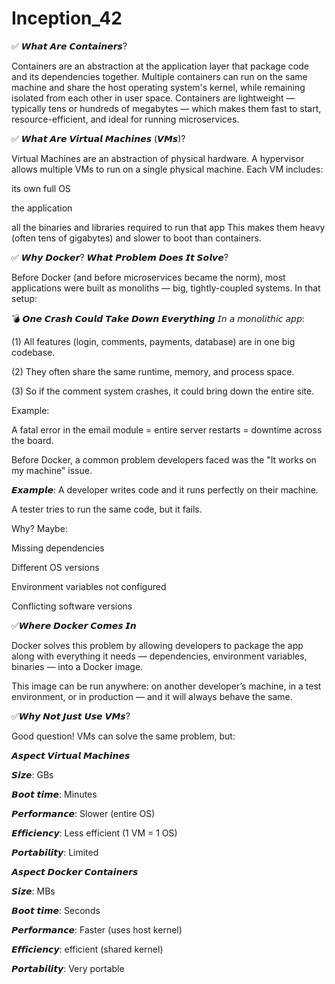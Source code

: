 # Inception_42


✅ 𝙒𝙝𝙖𝙩 𝘼𝙧𝙚 𝘾𝙤𝙣𝙩𝙖𝙞𝙣𝙚𝙧𝙨?




Containers are an abstraction at the application layer that package code and its dependencies together.
Multiple containers can run on the same machine and share the host operating system's kernel, while remaining isolated from each other in user space.
Containers are lightweight — typically tens or hundreds of megabytes — which makes them fast to start, resource-efficient, and ideal for running microservices.



✅ 𝙒𝙝𝙖𝙩 𝘼𝙧𝙚 𝙑𝙞𝙧𝙩𝙪𝙖𝙡 𝙈𝙖𝙘𝙝𝙞𝙣𝙚𝙨 (𝙑𝙈𝙨)?




Virtual Machines are an abstraction of physical hardware.
A hypervisor allows multiple VMs to run on a single physical machine.
Each VM includes:

its own full OS

the application

all the binaries and libraries required to run that app
This makes them heavy (often tens of gigabytes) and slower to boot than containers.




✅ 𝙒𝙝𝙮 𝘿𝙤𝙘𝙠𝙚𝙧? 𝙒𝙝𝙖𝙩 𝙋𝙧𝙤𝙗𝙡𝙚𝙢 𝘿𝙤𝙚𝙨 𝙄𝙩 𝙎𝙤𝙡𝙫𝙚?




Before Docker (and before microservices became the norm), most applications were built as monoliths — big, tightly-coupled systems. In that setup:




💣 𝙊𝙣𝙚 𝘾𝙧𝙖𝙨𝙝 𝘾𝙤𝙪𝙡𝙙 𝙏𝙖𝙠𝙚 𝘿𝙤𝙬𝙣 𝙀𝙫𝙚𝙧𝙮𝙩𝙝𝙞𝙣𝙜
   𝘐𝘯 𝘢 𝘮𝘰𝘯𝘰𝘭𝘪𝘵𝘩𝘪𝘤 𝘢𝘱𝘱:

(1) All features (login, comments, payments, database) are in one big codebase.

(2) They often share the same runtime, memory, and process space.

(3) So if the comment system crashes, it could bring down the entire site.

Example:

A fatal error in the email module = entire server restarts = downtime across the board.


Before Docker, a common problem developers faced was the "It works on my machine" issue.



𝙀𝙭𝙖𝙢𝙥𝙡𝙚:
A developer writes code and it runs perfectly on their machine.

A tester tries to run the same code, but it fails.

Why? Maybe:

Missing dependencies

Different OS versions

Environment variables not configured

Conflicting software versions





✅𝙒𝙝𝙚𝙧𝙚 𝘿𝙤𝙘𝙠𝙚𝙧 𝘾𝙤𝙢𝙚𝙨 𝙄𝙣

Docker solves this problem by allowing developers to package the app along with everything it needs — dependencies, environment variables, binaries — into a Docker image.

This image can be run anywhere: on another developer’s machine, in a test environment, or in production — and it will always behave the same.







✅𝙒𝙝𝙮 𝙉𝙤𝙩 𝙅𝙪𝙨𝙩 𝙐𝙨𝙚 𝙑𝙈𝙨?







Good question! VMs can solve the same problem, but:

𝘼𝙨𝙥𝙚𝙘𝙩	              𝙑𝙞𝙧𝙩𝙪𝙖𝙡 𝙈𝙖𝙘𝙝𝙞𝙣𝙚𝙨

𝙎𝙞𝙯𝙚:	               GBs	                                                                  

𝘽𝙤𝙤𝙩 𝙩𝙞𝙢𝙚:	            Minutes	                                                               

𝙋𝙚𝙧𝙛𝙤𝙧𝙢𝙖𝙣𝙘𝙚:	         Slower (entire OS)	                                                

𝙀𝙛𝙛𝙞𝙘𝙞𝙚𝙣𝙘𝙮:	            Less efficient (1 VM = 1 OS)	                                         

𝙋𝙤𝙧𝙩𝙖𝙗𝙞𝙡𝙞𝙩𝙮:	            Limited	                                                               











𝘼𝙨𝙥𝙚𝙘𝙩               𝘿𝙤𝙘𝙠𝙚𝙧 𝘾𝙤𝙣𝙩𝙖𝙞𝙣𝙚𝙧𝙨

𝙎𝙞𝙯𝙚:	             MBs

𝘽𝙤𝙤𝙩 𝙩𝙞𝙢𝙚:          Seconds

𝙋𝙚𝙧𝙛𝙤𝙧𝙢𝙖𝙣𝙘𝙚:        Faster (uses host kernel)

𝙀𝙛𝙛𝙞𝙘𝙞𝙚𝙣𝙘𝙮:          efficient (shared kernel)
 
𝙋𝙤𝙧𝙩𝙖𝙗𝙞𝙡𝙞𝙩𝙮:          Very portable 
